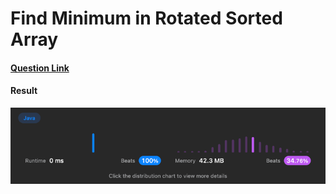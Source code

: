 # Find Minimum in Rotated Sorted Array

#### [Question Link](https://leetcode.com/problems/find-minimum-in-rotated-sorted-array/)

#### Result
![result](Result.png)